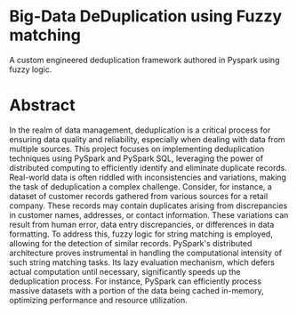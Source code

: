 # Big-Data DeDuplication using Fuzzy matching
A custom engineered deduplication framework authored in Pyspark using fuzzy logic. 

# Abstract
In the realm of data management, deduplication is a critical process for ensuring data quality and reliability, especially when dealing with data from multiple sources. This project focuses on implementing deduplication techniques using PySpark and PySpark SQL, leveraging the power of distributed computing to efficiently identify and eliminate duplicate records. Real-world data is often riddled with inconsistencies and variations, making the task of deduplication a complex challenge. Consider, for instance, a dataset of customer records gathered from various sources for a retail company. These records may contain duplicates arising from discrepancies in customer names, addresses, or contact information. These variations can result from human error, data entry discrepancies, or differences in data formatting. To address this, fuzzy logic for string matching is employed, allowing for the detection of similar records. PySpark's distributed architecture proves instrumental in handling the computational intensity of such string matching tasks. Its lazy evaluation mechanism, which defers actual computation until necessary, significantly speeds up the deduplication process. For instance, PySpark can efficiently process massive datasets with a portion of the data being cached in-memory, optimizing performance and resource utilization.
